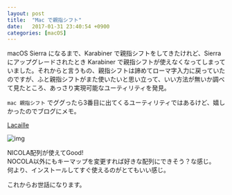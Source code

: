 ```yaml
---
layout: post
title:  "Mac で親指シフト"
date:   2017-01-31 23:40:54 +0900
categories: [macOS]
---
```


macOS Sierra になるまで、Karabiner で親指シフトをしてきたけれど、Sierra にアップグレードされたとき Karabiner で親指シフトが使えなくなってしまっていました。それからと言うもの、親指シフトは諦めてローマ字入力に戻っていたのですが、ふと親指シフトがまた使いたいと思い立って、いい方法が無いか調べて見たところ、あっさり実現可能なユーティリティを発見。

`mac 親指シフト` でググったら3番目に出てくるユーティリティではあるけど、嬉しかったのでブログにメモ。

[Lacaille](http://lacaille.jpn.org/)

![img](https://lh3.googleusercontent.com/oIlXGqsWa-lbRpBHWqzPrbxD2RxuZyAnlBNzDk6-BHORG1tfSqqQJYHduw6bNMRm-tNOVu2xBf9q_xy6yA1LuXVmH1WPW7p_dbRYBq7PsPIrRvZdb7uJTrphn3xH8CTO1E8IuzD4QimRUohzDRWOC0TSOVrLuC1z8oPZE50lLnSUPgokNa_Eloj7QQW3HxeOABrkN99zSObatvxwbsfBQz1xytaQ0W6Lka3-qDv8uyGEux7J_5khCql_jvYxNA50lxwMlNuxyhrUsoTo7PwgzEtmgo3Z_QHlVXDaAd0wKjxK4Msh6j-vM72GOzOQ0a0R4-0LP13oP4gPcTYWz6px-53cxfTyDcgQwpYXtox1RBb4vJg7KIsYhKb2jl1MGFi4z_LHYWr-VsBOWMvo4YdgVgEHsfF5TRKPxZWl_J2v_E4gv8bRgl05C8L8sKb3_2YkzqcREiRnhJU9aXS3rSVGb3O1qKIfLnuedQh5T299XLbg5XLy-1z0A9LcIHFXVHu9HaCM0_a4Nm9Zi-JMegiMpe48Tt9EOY8e97OMrkW77CFQnZUFUmpwM1PpbmJDWa1x47wRcLOERxvgi6j0iP0qagR0VkgTrM1G8gGFZETF4TFS3kshMRXHCRdWoqwuYbnTHMbdxunspm1jU3AcpELWHpXJn-kiO6VAJG4pTXjztco=w720-h419-no)

NICOLA配列が使えてGood!  
NOCOLA以外にもキーマップを変更すれば好きな配列にできそう？な感じ。  
何より、インストールしてすぐ使えるのがとてもいい感じ。

これからお世話になります。

